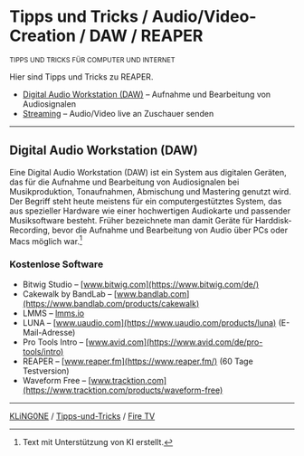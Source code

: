 # Tipps und Tricks / Audio/Video-Creation / DAW / REAPER

<small>TIPPS UND TRICKS FÜR COMPUTER UND INTERNET</small>

Hier sind Tipps und Tricks zu REAPER.

* [Digital Audio Workstation (DAW)](#digital-audio-workstation-daw) – Aufnahme und Bearbeitung von Audiosignalen
* [Streaming](#streaming) – Audio/Video live an Zuschauer senden

---

## Digital Audio Workstation (DAW)

Eine Digital Audio Workstation (DAW) ist ein System aus digitalen Geräten, das für die Aufnahme und Bearbeitung von Audiosignalen bei Musikproduktion, Tonaufnahmen, Abmischung und Mastering genutzt wird. Der Begriff steht heute meistens für ein computergestütztes System, das aus spezieller Hardware wie einer hochwertigen Audiokarte und passender Musiksoftware besteht. Früher bezeichnete man damit Geräte für Harddisk-Recording, bevor die Aufnahme und Bearbeitung von Audio über PCs oder Macs möglich war.[^1]

### Kostenlose Software

* Bitwig Studio – [www.bitwig.com](https://www.bitwig.com/de/)
* Cakewalk by BandLab – [www.bandlab.com](https://www.bandlab.com/products/cakewalk)
* LMMS – [lmms.io](https://lmms.io/)
* LUNA – [www.uaudio.com](https://www.uaudio.com/products/luna) (E-Mail-Adresse)
* Pro Tools Intro – [www.avid.com](https://www.avid.com/de/pro-tools/intro)
* REAPER – [www.reaper.fm](https://www.reaper.fm/) (60 Tage Testversion)
* Waveform Free – [www.tracktion.com](https://www.tracktion.com/products/waveform-free)

[^1]: Text mit Unterstützung von KI erstellt.

---

[KLiNG0NE](https://github.com/KLiNG0NE/) / [Tipps-und-Tricks](https://github.com/KLiNG0NE/Tipps-und-Tricks) / [Fire TV](README.md)
